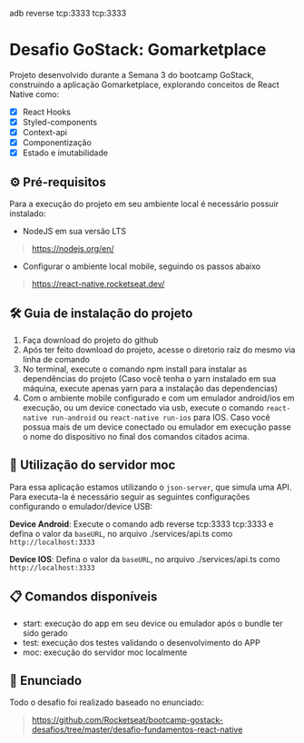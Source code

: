 adb reverse tcp:3333 tcp:3333

# Desafio GoStack: Gomarketplace
Projeto desenvolvido durante a Semana 3 do bootcamp GoStack, construindo a aplicação Gomarketplace, explorando conceitos de React Native como:
- [x] React Hooks
- [x] Styled-components
- [x] Context-api
- [x] Componentização
- [x] Estado e imutabilidade

## ⚙ Pré-requisitos
Para a execução do projeto em seu ambiente local é necessário possuir instalado:

- NodeJS em sua versão LTS
> https://nodejs.org/en/

- Configurar o ambiente local mobile, seguindo os passos abaixo
> https://react-native.rocketseat.dev/

## 🛠 Guia de instalação do projeto
1. Faça download do projeto do github
2. Após ter feito download do projeto, acesse o diretorio raiz do mesmo via linha de comando
3. No terminal, execute o comando npm install para instalar as dependências do projeto (Caso você tenha o yarn instalado em sua máquina, execute apenas yarn para a instalação das dependencias)
4. Com o ambiente mobile configurado e com um emulador android/ios em execução, ou um device conectado via usb, execute o comando `react-native run-android` ou `react-native run-ios` para IOS. Caso você possua mais de um device conectado ou emulador em execução passe o nome do dispositivo no final dos comandos citados acima.

## 📃 Utilização do servidor moc
Para essa aplicação estamos utilizando o `json-server`, que simula uma API.
Para executa-la é necessário seguir as seguintes configurações configurando o emulador/device USB:

**Device Android**:
Execute o comando adb reverse tcp:3333 tcp:3333 e defina o valor da `baseURL`, no arquivo ./services/api.ts como `http://localhost:3333`

**Device IOS**:
Defina o valor da `baseURL`, no arquivo ./services/api.ts como `http://localhost:3333`

## 📋 Comandos disponíveis
* start: execução do app em seu device ou emulador após o bundle ter sido gerado
* test: execução dos testes validando o desenvolvimento do APP
* moc: execução do servidor moc localmente

## 📙 Enunciado
Todo o desafio foi realizado baseado no enunciado:
> https://github.com/Rocketseat/bootcamp-gostack-desafios/tree/master/desafio-fundamentos-react-native
